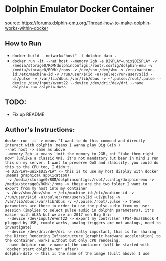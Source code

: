 # Dolphin Emulator Docker Container
source: https://forums.dolphin-emu.org/Thread-how-to-make-dolphin-works-within-docker

## How to Run
* `docker build --network="host" -t dolphin-dato .`
* `docker run -it --net host --memory 2gb -e DISPLAY=unix$DISPLAY -v /media/storage0/ROM/dolphinconfigs:/root/.config/dolphin-emu -v /media/storage0/ROM/:/roms -v /dev/shm:/dev/shm -v /etc/machine-id:/etc/machine-id -v /run/user/$(id -u)/pulse:/run/user/$(id -u)/pulse -v /var/lib/dbus:/var/lib/dbus -v ~/.pulse:/root/.pulse --device /dev/input/event22 --device /dev/dri:/dev/dri --name dolphin-run dolphin-dato`

## TODO:
- Fix up README

## Author's Instructions:
```
docker run -it -> means "I want to do this command and directly interact with dolphin (means I wanna play Big Grin )
--net host -> same as above
--memory 2gb -> means limit the memory to 2GB, not "take them right now" (unlike a classic VM), it's not mandatory but bear in mind I run this on my server, I want to preserve QoS and stability, you could do this to the CPU too, I didn't...
-e DISPLAY=unix$DISPLAY -> this is to use my host display with docker (means graphical application)
 -v /media/storage0/ROM/dolphinconfigs:/root/.config/dolphin-emu -v /media/storage0/ROM/:/roms -> these are the two folder I want to export from my host into my container
-v /dev/shm:/dev/shm -v /etc/machine-id:/etc/machine-id -v /run/user/$(id -u)/pulse:/run/user/$(id -u)/pulse -v /var/lib/dbus:/var/lib/dbus -v ~/.pulse:/root/.pulse -> these parameters are there in order to use the pulse-audio from my user session (implies to select pulse audio in dolphin parameters), it's easier with ALSA but we are in 2017 men Big Grin
 --device /dev/input/event22 -> export my controller (PS4-DualShock 4 plugged by USB, rumble works, analog triggers are not analogs, need to investigate)
 --device /dev/dri:/dev/dri -> really important, this is for sharing the Direct Rendering Infrastructure (graphic hardware acceleration) to the container, works without but only CPU rendering.
--name dolphin-run -> name of the container (will be started with 'docker start dolphin-run' after)
dolphin-dato -> this is the name of the image (built above) I use
```
